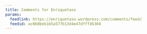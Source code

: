 ```yaml
---
title: Comments for Enriquetaso
params:
  feedlink: https://enriquetaso.wordpress.com/comments/feed/
  feedid: ac0b0beb1b5a577b13d4e47dfff45304
---
```

